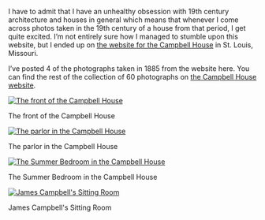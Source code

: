 I have to admit that I have an unhealthy obsession with 19th century architecture and houses in general which means that whenever I come across photos taken in the 19th century of a house from that period, I get quite excited. I’m not entirely sure how I managed to stumble upon this website, but I ended up on [the website for the Campbell House](http://stlouis.missouri.org/501c/chm/index.html) in St. Louis, Missouri.

I’ve posted 4 of the photographs taken in 1885 from the website here. You can find the rest of the collection of 60 photographs on [the Campbell House website](http://stlouis.missouri.org/501c/chm/photos.htm).

[![The front of the Campbell House](8.jpg "Campbell House")](https://www.historyrhymes.info/2009/03/01/1885-photographs-of-the-campbell-house-in-st-louis/attachment/8/)

The front of the Campbell House

[![The parlor in the Campbell House](17.jpg "Campbell House Parlor")](https://www.historyrhymes.info/2009/03/01/1885-photographs-of-the-campbell-house-in-st-louis/attachment/17/)

The parlor in the Campbell House

[![The Summer Bedroom in the Campbell House](36.jpg "Summer Bedroom")](https://www.historyrhymes.info/2009/03/01/1885-photographs-of-the-campbell-house-in-st-louis/attachment/36/)

The Summer Bedroom in the Campbell House

[![James Campbell's Sitting Room](54.jpg "James Campbell's Sitting Room")](https://www.historyrhymes.info/2009/03/01/1885-photographs-of-the-campbell-house-in-st-louis/attachment/54/)

James Campbell's Sitting Room